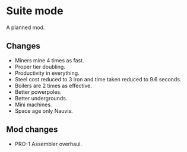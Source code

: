# Suite mode

A planned mod.

## Changes

-   Miners mine 4 times as fast.
-   Proper tier doubling.
-   Productivity in everything.
-   Steel cost reduced to 3 iron and time taken reduced to 9.6 seconds.
-   Boilers are 2 times as effective.
-   Better powerpoles.
-   Better undergrounds.
-   Mini machines.
-   Space age only Nauvis.

## Mod changes

-   PRO-1 Assembler overhaul.
